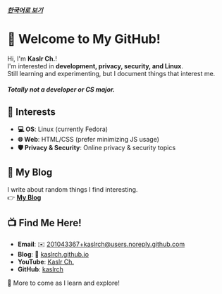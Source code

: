 ##### [한국어로 보기](README.ko.md)
# 👋 Welcome to My GitHub!

Hi, I'm **Kaslr Ch.**!  
I'm interested in **development, privacy, security, and Linux**.  
Still learning and experimenting, but I document things that interest me.
##### Totally not a developer or CS major.  
  
## 🔧 Interests  

- **💻 OS**: Linux (currently Fedora)  
- **🌐 Web**: HTML/CSS (prefer minimizing JS usage)  
- **🛡️ Privacy & Security**: Online privacy & security topics  
  
## 📂 My Blog  

I write about random things I find interesting.  
👉 **[My Blog](https://kaslrch.github.io/)**  

## 📺 Find Me Here!  

- **Email**: ✉️ [201043367+kaslrch@users.noreply.github.com](mailto:201043367+kaslrch@users.noreply.github.com)  
- **Blog**: 📂 [kaslrch.github.io](https://kaslrch.github.io/)  
- **YouTube**: [Kaslr Ch.](https://www.youtube.com/@KaslrCh)  
- **GitHub**: [kaslrch](https://github.com/kaslrch)

🚀 More to come as I learn and explore!  
